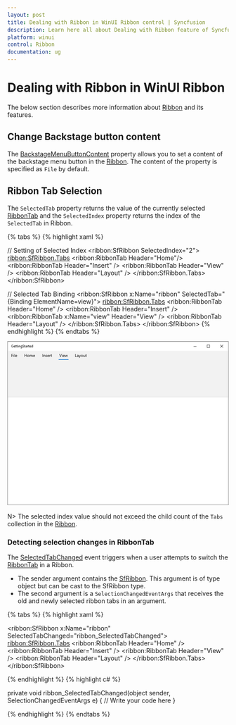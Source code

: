 ```yaml
---
layout: post
title: Dealing with Ribbon in WinUI Ribbon control | Syncfusion
description: Learn here all about Dealing with Ribbon feature of Syncfusion WinUI Ribbon(sfRibbon) control and more.
platform: winui
control: Ribbon
documentation: ug
---
```


# Dealing with Ribbon in WinUI Ribbon

The below section describes more information about [Ribbon](https://help.syncfusion.com/cr/winui/Syncfusion.UI.Xaml.Ribbon.SfRibbon.html) and its features.

## Change Backstage button content

The [BackstageMenuButtonContent](https://help.syncfusion.com/cr/winui/Syncfusion.UI.Xaml.Ribbon.SfRibbon.html#Syncfusion_UI_Xaml_Ribbon_SfRibbon_BackstageMenuButtonContent) property allows you to set a content of the backstage menu button in the [Ribbon](https://help.syncfusion.com/cr/winui/Syncfusion.UI.Xaml.Ribbon.SfRibbon.html). The content of the property is specified as `File` by default.

## Ribbon Tab Selection

The `SelectedTab` property returns the value of the currently selected [RibbonTab](https://help.syncfusion.com/cr/winui/Syncfusion.UI.Xaml.Ribbon.RibbonTab.html) and the `SelectedIndex` property returns the index of the `SelectedTab` in Ribbon.

{% tabs %}
{% highlight xaml %}

// Setting of Selected Index
<ribbon:SfRibbon SelectedIndex="2">
    <ribbon:SfRibbon.Tabs>
        <ribbon:RibbonTab Header="Home"/>
        <ribbon:RibbonTab Header="Insert" />
        <ribbon:RibbonTab Header="View" />
        <ribbon:RibbonTab Header="Layout" />
    </ribbon:SfRibbon.Tabs>
</ribbon:SfRibbon>

// Selected Tab Binding
<ribbon:SfRibbon x:Name="ribbon"
                         SelectedTab="{Binding ElementName=view}">
    <ribbon:SfRibbon.Tabs>
        <ribbon:RibbonTab Header="Home" />
            <ribbon:RibbonTab Header="Insert" />
            <ribbon:RibbonTab x:Name="view" Header="View" />
        <ribbon:RibbonTab Header="Layout" />
    </ribbon:SfRibbon.Tabs>
</ribbon:SfRibbon>
{% endhighlight %} 
{% endtabs %}

![RibbonTab selection with SelectedTab and SelectedIndex](Dealing-With-Ribbon-imgaes/DealingwithRibbon-image1.png)

N> The selected index value should not exceed the child count of the `Tabs` collection in the [Ribbon](https://help.syncfusion.com/cr/winui/Syncfusion.UI.Xaml.Ribbon.SfRibbon.html).

### Detecting selection changes in RibbonTab

The [SelectedTabChanged](https://help.syncfusion.com/cr/winui/Syncfusion.UI.Xaml.Ribbon.SfRibbon.html#Syncfusion_UI_Xaml_Ribbon_SfRibbon_SelectedTabChanged) event triggers when a user attempts to switch the [RibbonTab](https://help.syncfusion.com/cr/winui/Syncfusion.UI.Xaml.Ribbon.RibbonTab.html) in a Ribbon.

* The sender argument contains the [SfRibbon](https://help.syncfusion.com/cr/winui/Syncfusion.UI.Xaml.Ribbon.SfRibbon.html). This argument is of type object but can be cast to the SfRibbon type.
* The second argument is a `SelectionChangedEventArgs` that receives the old and newly selected ribbon tabs in an argument.

{% tabs %}
{% highlight xaml %}

<ribbon:SfRibbon x:Name="ribbon"
                 SelectedTabChanged="ribbon_SelectedTabChanged">
    <ribbon:SfRibbon.Tabs>
        <ribbon:RibbonTab Header="Home" />
        <ribbon:RibbonTab Header="Insert" />
        <ribbon:RibbonTab Header="View" />
        <ribbon:RibbonTab Header="Layout" />
    </ribbon:SfRibbon.Tabs>
</ribbon:SfRibbon>

{% endhighlight %} 
{% highlight c# %}

private void ribbon_SelectedTabChanged(object sender, SelectionChangedEventArgs e)
{
    // Write your code here
}

{% endhighlight %} 
{% endtabs %}





